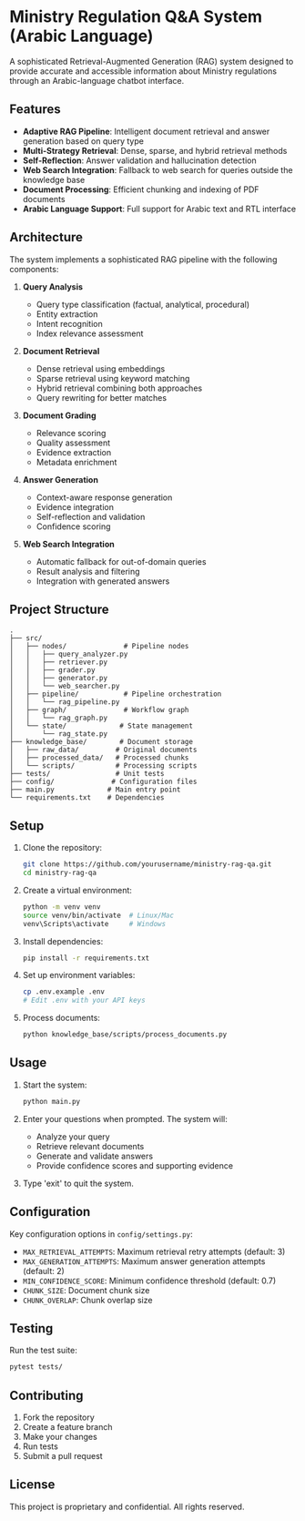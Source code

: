# Ministry Regulation Q&A System (Arabic Language)

A sophisticated Retrieval-Augmented Generation (RAG) system designed to provide accurate and accessible information about Ministry regulations through an Arabic-language chatbot interface.

## Features

- **Adaptive RAG Pipeline**: Intelligent document retrieval and answer generation based on query type
- **Multi-Strategy Retrieval**: Dense, sparse, and hybrid retrieval methods
- **Self-Reflection**: Answer validation and hallucination detection
- **Web Search Integration**: Fallback to web search for queries outside the knowledge base
- **Document Processing**: Efficient chunking and indexing of PDF documents
- **Arabic Language Support**: Full support for Arabic text and RTL interface

## Architecture

The system implements a sophisticated RAG pipeline with the following components:

1. **Query Analysis**
   - Query type classification (factual, analytical, procedural)
   - Entity extraction
   - Intent recognition
   - Index relevance assessment

2. **Document Retrieval**
   - Dense retrieval using embeddings
   - Sparse retrieval using keyword matching
   - Hybrid retrieval combining both approaches
   - Query rewriting for better matches

3. **Document Grading**
   - Relevance scoring
   - Quality assessment
   - Evidence extraction
   - Metadata enrichment

4. **Answer Generation**
   - Context-aware response generation
   - Evidence integration
   - Self-reflection and validation
   - Confidence scoring

5. **Web Search Integration**
   - Automatic fallback for out-of-domain queries
   - Result analysis and filtering
   - Integration with generated answers

## Project Structure

```text
.
├── src/
│   ├── nodes/              # Pipeline nodes
│   │   ├── query_analyzer.py
│   │   ├── retriever.py
│   │   ├── grader.py
│   │   ├── generator.py
│   │   └── web_searcher.py
│   ├── pipeline/           # Pipeline orchestration
│   │   └── rag_pipeline.py
│   ├── graph/              # Workflow graph
│   │   └── rag_graph.py
│   └── state/             # State management
│       └── rag_state.py
├── knowledge_base/        # Document storage
│   ├── raw_data/         # Original documents
│   ├── processed_data/   # Processed chunks
│   └── scripts/          # Processing scripts
├── tests/                # Unit tests
├── config/              # Configuration files
├── main.py             # Main entry point
└── requirements.txt    # Dependencies
```

## Setup

1. Clone the repository:

   ```bash
   git clone https://github.com/yourusername/ministry-rag-qa.git
   cd ministry-rag-qa
   ```

2. Create a virtual environment:

   ```bash
   python -m venv venv
   source venv/bin/activate  # Linux/Mac
   venv\Scripts\activate     # Windows
   ```

3. Install dependencies:

   ```bash
   pip install -r requirements.txt
   ```

4. Set up environment variables:

   ```bash
   cp .env.example .env
   # Edit .env with your API keys
   ```

5. Process documents:

   ```bash
   python knowledge_base/scripts/process_documents.py
   ```

## Usage

1. Start the system:

   ```bash
   python main.py
   ```

2. Enter your questions when prompted. The system will:
   - Analyze your query
   - Retrieve relevant documents
   - Generate and validate answers
   - Provide confidence scores and supporting evidence

3. Type 'exit' to quit the system.

## Configuration

Key configuration options in `config/settings.py`:

- `MAX_RETRIEVAL_ATTEMPTS`: Maximum retrieval retry attempts (default: 3)
- `MAX_GENERATION_ATTEMPTS`: Maximum answer generation attempts (default: 2)
- `MIN_CONFIDENCE_SCORE`: Minimum confidence threshold (default: 0.7)
- `CHUNK_SIZE`: Document chunk size
- `CHUNK_OVERLAP`: Chunk overlap size

## Testing

Run the test suite:

```bash
pytest tests/
```

## Contributing

1. Fork the repository
2. Create a feature branch
3. Make your changes
4. Run tests
5. Submit a pull request

## License

This project is proprietary and confidential. All rights reserved.

